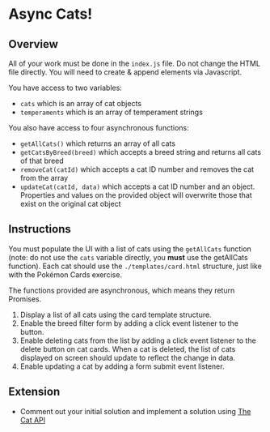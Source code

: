 # Async Cats!

## Overview

All of your work must be done in the `index.js` file. Do not change the HTML file directly. You will need to create & append elements via Javascript.

You have access to two variables:

- `cats` which is an array of cat objects
- `temperaments` which is an array of temperament strings

You also have access to four asynchronous functions:

- `getAllCats()` which returns an array of all cats
- `getCatsByBreed(breed)` which accepts a breed string and returns all cats of that breed
- `removeCat(catId)` which accepts a cat ID number and removes the cat from the array
- `updateCat(catId, data)` which accepts a cat ID number and an object. Properties and values on the provided object will overwrite those that exist on the original cat object

## Instructions

You must populate the UI with a list of cats using the `getAllCats` function (note: do not use the `cats` variable directly, you **must** use the getAllCats function). Each cat should use the `./templates/card.html` structure, just like with the Pokémon Cards exercise.

The functions provided are asynchronous, which means they return Promises.

1. Display a list of all cats using the card template structure.
2. Enable the breed filter form by adding a click event listener to the button.
3. Enable deleting cats from the list by adding a click event listener to the delete button on cat cards. When a cat is deleted, the list of cats displayed on screen should update to reflect the change in data.
4. Enable updating a cat by adding a form submit event listener.

## Extension

- Comment out your initial solution and implement a solution using [The Cat API](https://thecatapi.com/)